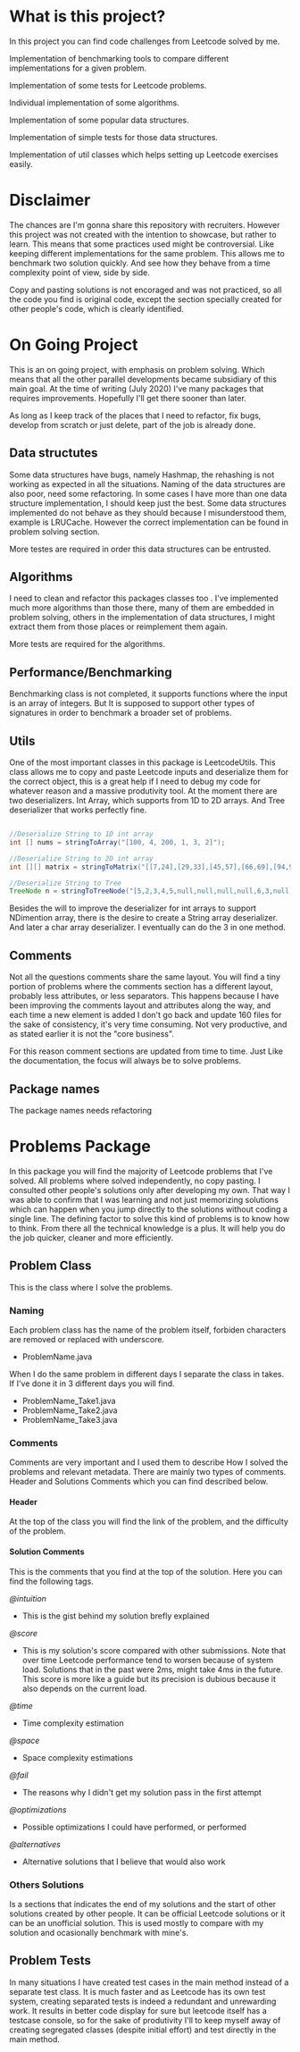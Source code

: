 # What is this project?

In this project you can find code challenges from Leetcode solved by me.

Implementation of benchmarking tools to compare different implementations for a given problem.

Implementation of some tests for Leetcode problems.

Individual implementation of some algorithms.

Implementation of some popular data structures.

Implementation of simple tests for those data structures.

Implementation of util classes which helps setting up Leetcode exercises easily.



# Disclaimer

The chances are I'm gonna share this repository with recruiters. However this project was not created with the intention to showcase, but rather to learn. This means that some practices used might be controversial. Like keeping different implementations for the same problem. This allows me to benchmark two solution quickly. And see how they behave from a time complexity point of view, side by side. 

Copy and pasting solutions is not encoraged and was not practiced, so all the code you find is original code, except the section specially created for other people's code, which is clearly identified.



# On Going Project

This is an on going project, with emphasis on problem solving. Which means that all the other parallel developments became subsidiary of this main goal. At the time of writing (July 2020) I've many packages that requires improvements. Hopefully I'll get there sooner than later.

As long as I keep track of the places that I need to refactor, fix bugs, develop from scratch or just delete, part of the job is already done.



## **Data structutes**

Some data structures have bugs, namely Hashmap, the rehashing is not working as expected in all the situations. Naming of the data structures are also poor, need some refactoring. In some cases I have more than one data structure implementation, I should keep just the best. Some data structures implemented do not behave as they should because I misunderstood them, example is LRUCache. However the correct implementation can be found in problem solving section. 

More testes are required in order this data structures can be entrusted.



## **Algorithms**

I need to clean and refactor this packages classes too	. I've implemented much more algorithms than those there, many of them are embedded in problem solving, others in the implementation of data structures, I might extract them from those places or reimplement them again.

More tests are required for the algorithms.



## **Performance/Benchmarking**

Benchmarking class is not completed, it supports functions where the input is an array of integers. But It is supposed to support other types of signatures in order to benchmark a broader set of problems.



## **Utils**

One of the most important classes in this package is LeetcodeUtils. This class allows me to copy and paste Leetcode inputs and deserialize them for the correct object, this is a great help if I need to debug my code for whatever reason and a massive produtivity tool. At the moment there are two deserializers. Int Array, which supports from 1D to 2D arrays. And Tree deserializer that works perfectly fine.



```java

//Deserialize String to 1D int array
int [] nums = stringToArray("[100, 4, 200, 1, 3, 2]");

//Deserialize String to 2D int array
int [][] matrix = stringToMatrix("[[7,24],[29,33],[45,57],[66,69],[94,99]]");

//Deserialize String to Tree
TreeNode n = stringToTreeNode("[5,2,3,4,5,null,null,null,null,6,3,null,null,8]");

```



Besides the will to improve the deserializer for int arrays to support NDimention array, there is the desire to create a String array deserializer. And later a char array deserializer. I eventually can do the 3 in one method.



## **Comments**

Not all the questions comments share the same layout. You will find a tiny portion of problems where the comments section has a different layout, probably less attributes, or less separators. This happens because I have been improving the comments layout and attributes along the way, and each time a new element is added I don't go back and update 160 files for the sake of consistency, it's very time consuming. Not very productive, and as stated earlier it is not the "core business". 

For this reason comment sections are updated from time to time. Just Like the documentation, the focus will always be to solve problems.



## **Package names**

The package names needs refactoring



# Problems Package

In this package you will find the majority of Leetcode problems that I've solved. All problems where solved independently, no copy pasting. I consulted other people's solutions only after developing my own. That way I was able to confirm that I was learning and not just memorizing solutions which can happen when you jump directly to the solutions without coding a single line. The defining factor to solve this kind of problems is to know how to think. From there all the technical knowledge is a plus. It will help you do the job quicker, cleaner and more efficiently.



## Problem Class

This is the class where I solve the problems.

### Naming

Each problem class has the name of the problem itself, forbiden characters are removed or replaced with underscore.

- ProblemName.java

When I do the same problem in different days I separate the class in takes. If I've done it in 3 different days you will find.

- ProblemName_Take1.java
- ProblemName_Take2.java
- ProblemName_Take3.java



### Comments

Comments are very important and I used them to describe How I solved the problems and relevant metadata. There are mainly two types of comments. Header and Solutions Comments which you can find described below.



#### Header

At the top of the class you will find the link of the problem, and the difficulty of the problem.



#### Solution Comments

This is the comments that you find at the top of the solution. Here you can find the following tags.



*@intuition*

- This is the gist behind my solution brefly explained

*@score*

- This is my solution's score compared with other submissions. Note that over time Leetcode performance tend to worsen because of system load. Solutions that in the past were 2ms, might take 4ms in the future. This score is more like a guide but its precision is dubious because it also depends on the current load.

*@time*

- Time complexity estimation

*@space*

- Space complexity estimations

*@fail*

- The reasons why I didn't get my solution pass in the first attempt

*@optimizations*

- Possible optimizations I could have performed, or performed

*@alternatives*

- Alternative solutions that I believe that would also work



### Others Solutions

Is a sections that indicates the end of my solutions and the start of other solutions created by other people. It can be official Leetcode solutions or it can be an unofficial solution. This is used mostly to compare with my solution and ocasionally benchmark with mine's.



## Problem Tests

In many situations I have created test cases in the main method instead of a separate test class. It is much faster and as Leetcode has its own test system, creating separated tests is indeed a redundant and unrewarding work. It results in better code display for sure but leetcode itself has a testcase console, so for the sake of produtivity I'll to keep myself away of creating segregated classes (despite initial effort) and test directly in the main method.